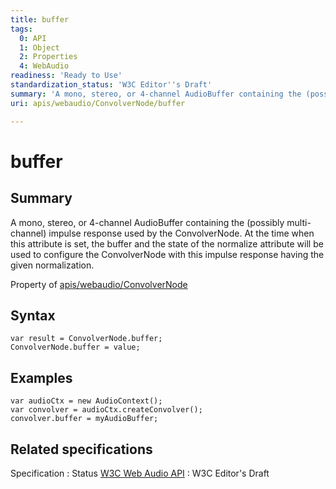 ```yaml
---
title: buffer
tags:
  0: API
  1: Object
  2: Properties
  4: WebAudio
readiness: 'Ready to Use'
standardization_status: 'W3C Editor''s Draft'
summary: 'A mono, stereo, or 4-channel AudioBuffer containing the (possibly multi-channel) impulse response used by the ConvolverNode. At the time when this attribute is set, the buffer and the state of the normalize attribute will be used to configure the ConvolverNode with this impulse response having the given normalization.'
uri: apis/webaudio/ConvolverNode/buffer

---
```

# buffer

## Summary

A mono, stereo, or 4-channel AudioBuffer containing the (possibly multi-channel) impulse response used by the ConvolverNode. At the time when this attribute is set, the buffer and the state of the normalize attribute will be used to configure the ConvolverNode with this impulse response having the given normalization.

<span data-meta="applies_to" data-type="key">Property of <span data-type="value">[apis/webaudio/ConvolverNode](/apis/webaudio/ConvolverNode)</span></span>

## Syntax

``` {.js}
var result = ConvolverNode.buffer;
ConvolverNode.buffer = value;
```

## Examples

``` {.js}
var audioCtx = new AudioContext();
var convolver = audioCtx.createConvolver();
convolver.buffer = myAudioBuffer;
```

## Related specifications

Specification
:   Status
[W3C Web Audio API](http://webaudio.github.io/web-audio-api/)
:   W3C Editor's Draft

